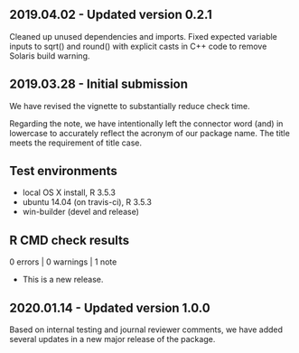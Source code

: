 ## 2019.04.02 - Updated version 0.2.1
Cleaned up unused dependencies and imports.
Fixed expected variable inputs to sqrt() and round() with explicit casts in C++ code to remove Solaris build warning.

## 2019.03.28 - Initial submission
We have revised the vignette to substantially reduce check time.

Regarding the note, we have intentionally left the connector word (and) in lowercase to accurately reflect the acronym of our package name. The title meets the requirement of title case.

## Test environments
* local OS X install, R 3.5.3
* ubuntu 14.04 (on travis-ci), R 3.5.3
* win-builder (devel and release)

## R CMD check results

0 errors | 0 warnings | 1 note

* This is a new release.

## 2020.01.14 - Updated version 1.0.0
Based on internal testing and journal reviewer comments, we have added several updates in a new major release of the package.